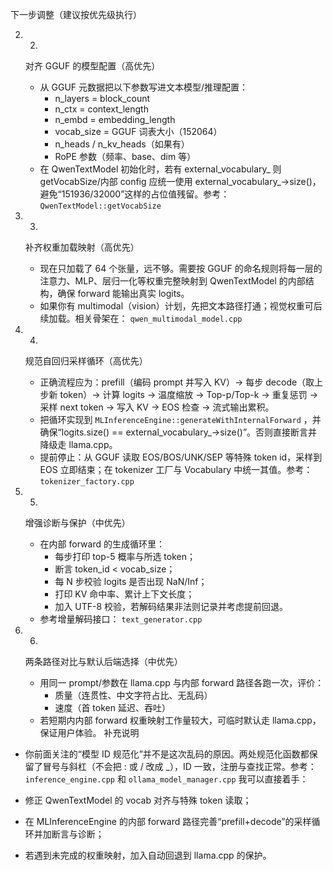 下一步调整（建议按优先级执行）


2. 2.
   对齐 GGUF 的模型配置（高优先）
   
   - 从 GGUF 元数据把以下参数写进文本模型/推理配置：
     - n_layers = block_count
     - n_ctx = context_length
     - n_embd = embedding_length
     - vocab_size = GGUF 词表大小（152064）
     - n_heads / n_kv_heads（如果有）
     - RoPE 参数（频率、base、dim 等）
   - 在 QwenTextModel 初始化时，若有 external_vocabulary_ 则 getVocabSize/内部 config 应统一使用 external_vocabulary_->size()，避免“151936/32000”这样的占位值残留。参考： `QwenTextModel::getVocabSize`
3. 3.
   补齐权重加载映射（高优先）
   
   - 现在只加载了 64 个张量，远不够。需要按 GGUF 的命名规则将每一层的注意力、MLP、层归一化等权重完整映射到 QwenTextModel 的内部结构，确保 forward 能输出真实 logits。
   - 如果你有 multimodal（vision）计划，先把文本路径打通；视觉权重可后续加载。相关骨架在： `qwen_multimodal_model.cpp`
4. 4.
   规范自回归采样循环（高优先）
   
   - 正确流程应为：prefill（编码 prompt 并写入 KV）→ 每步 decode（取上步新 token）→ 计算 logits → 温度缩放 → Top-p/Top-k → 重复惩罚 → 采样 next token → 写入 KV → EOS 检查 → 流式输出累积。
   - 把循环实现到 `MLInferenceEngine::generateWithInternalForward` ，并确保“logits.size() == external_vocabulary_->size()”。否则直接断言并降级走 llama.cpp。
   - 提前停止：从 GGUF 读取 EOS/BOS/UNK/SEP 等特殊 token id，采样到 EOS 立即结束；在 tokenizer 工厂与 Vocabulary 中统一其值。参考： `tokenizer_factory.cpp`
5. 5.
   增强诊断与保护（中优先）
   
   - 在内部 forward 的生成循环里：
     - 每步打印 top-5 概率与所选 token；
     - 断言 token_id < vocab_size；
     - 每 N 步校验 logits 是否出现 NaN/Inf；
     - 打印 KV 命中率、累计上下文长度；
     - 加入 UTF-8 校验，若解码结果非法则记录并考虑提前回退。
   - 参考增量解码接口： `text_generator.cpp`
6. 6.
   两条路径对比与默认后端选择（中优先）
   
   - 用同一 prompt/参数在 llama.cpp 与内部 forward 路径各跑一次，评价：
     - 质量（连贯性、中文字符占比、无乱码）
     - 速度（首 token 延迟、吞吐）
   - 若短期内内部 forward 权重映射工作量较大，可临时默认走 llama.cpp，保证用户体验。
补充说明

- 你前面关注的“模型 ID 规范化”并不是这次乱码的原因。两处规范化函数都保留了冒号与斜杠（不会把 : 或 / 改成 _），ID 一致，注册与查找正常。参考： `inference_engine.cpp` 和 `ollama_model_manager.cpp`
我可以直接着手：

- 修正 QwenTextModel 的 vocab 对齐与特殊 token 读取；
- 在 MLInferenceEngine 的内部 forward 路径完善“prefill+decode”的采样循环并加断言与诊断；
- 若遇到未完成的权重映射，加入自动回退到 llama.cpp 的保护。